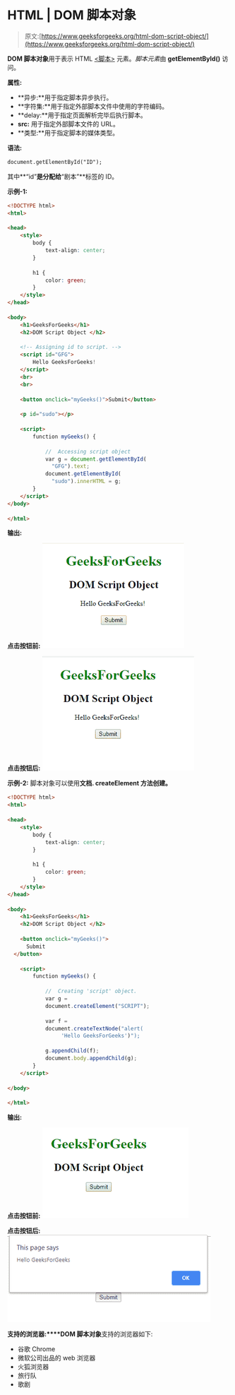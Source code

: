 # HTML | DOM 脚本对象

> 原文:[https://www.geeksforgeeks.org/html-dom-script-object/](https://www.geeksforgeeks.org/html-dom-script-object/)

**DOM 脚本对象**用于表示 HTML [<脚本>](https://www.geeksforgeeks.org/html-script-tag/) 元素。*脚本元素*由 **getElementById()** 访问。

**属性:**

*   **异步:**用于指定脚本异步执行。
*   **字符集:**用于指定外部脚本文件中使用的字符编码。
*   **delay:**用于指定页面解析完毕后执行脚本。
*   **src:** 用于指定外部脚本文件的 URL。
*   **类型:**用于指定脚本的媒体类型。

**语法:**

```html
document.getElementById("ID");
```

其中**“id”**是分配给**“剧本”**标签的 ID。

**示例-1:**

```html
<!DOCTYPE html>
<html>

<head>
    <style>
        body {
            text-align: center;
        }

        h1 {
            color: green;
        }
    </style>
</head>

<body>
    <h1>GeeksForGeeks</h1>
    <h2>DOM Script Object </h2>

    <!-- Assigning id to script. -->
    <script id="GFG">
        Hello GeeksForGeeks!
    </script>
    <br>
    <br>

    <button onclick="myGeeks()">Submit</button>

    <p id="sudo"></p>

    <script>
        function myGeeks() {

            //  Accessing script object
            var g = document.getElementById(
              "GFG").text;
            document.getElementById(
              "sudo").innerHTML = g;
        }
    </script>
</body>

</html>
```

**输出:**

**点击按钮前:**
![](img/f80609301dce0e8308e2ffe428af5994.png)

**点击按钮后:**
![](img/ad559f391830343da8dbb5a60325cd6f.png)

**示例-2:** 脚本对象可以使用**文档. createElement 方法创建。**

```html
<!DOCTYPE html>
<html>

<head>
    <style>
        body {
            text-align: center;
        }

        h1 {
            color: green;
        }
    </style>
</head>

<body>
    <h1>GeeksForGeeks</h1>
    <h2>DOM Script Object </h2>

    <button onclick="myGeeks()">
      Submit
  </button>

    <script>
        function myGeeks() {

            //  Creating 'script' object.
            var g = 
            document.createElement("SCRIPT");

            var f =
            document.createTextNode("alert(
                 'Hello GeeksForGeeks')");

            g.appendChild(f);
            document.body.appendChild(g);
        }
    </script>

</body>

</html>
```

**输出:**

**点击按钮前:**
![](img/43df97fabb390138c8fc73455308f75a.png)

**点击按钮后:**
![](img/c6f42ca3f25a5fd8ae36fd62e4ec5d61.png)

**支持的浏览器:****DOM 脚本对象**支持的浏览器如下:

*   谷歌 Chrome
*   微软公司出品的 web 浏览器
*   火狐浏览器
*   旅行队
*   歌剧